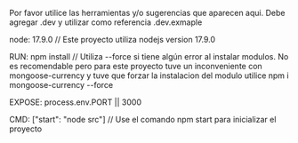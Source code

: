 Por favor utilice las herramientas y/o sugerencias que aparecen aqui.
Debe agregar .dev y utilizar como referencia .dev.exmaple

node: 17.9.0 // Este proyecto utiliza nodejs version 17.9.0

RUN: npm install // Utiliza --force si tiene algún error al instalar modulos. No es recomendable pero para este proyecto tuve un inconveniente con mongoose-currency y tuve que forzar la instalacion del modulo
utilice npm i mongoose-currency --force

EXPOSE: process.env.PORT || 3000

CMD: ["start": "node src"] // Use el comando npm start para inicializar el proyecto
